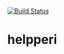 [![Build Status](https://travis-ci.com/xjoxjox/helpperi.svg?token=UWChi6bujvuhqU9BqQPD&branch=master)](https://travis-ci.com/xjoxjox/helpperi)  

# helpperi

